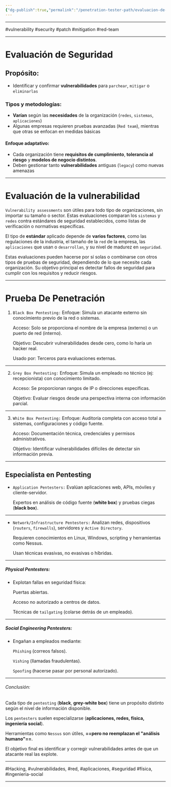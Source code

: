 ```yaml
---
{"dg-publish":true,"permalink":"/penetration-tester-path/evaluacion-de-la-vulnerabilidad/"}
---
```



----
#vulnerability #security #patch #mitigation #red-team

--- 
# Evaluación de Seguridad
## Propósito:

- Identificar y confirmar **vulnerabilidades** para `parchear`, `mitigar` o `eliminarlas`


### Tipos y metodologías:

- **Varían** según las **necesidades** de la organización (`redes`, `sistemas`, `aplicaciones`)
- Algunas empresas requieren pruebas avanzadas (`Red team`), mientras que otras se enfocan en medidas básicas

#### Enfoque adaptativo:

- Cada organización tiene **requisitos de cumplimiento**, **tolerancia al riesgo** y **modelos de negocio distintos**.
- Deben gestionar tanto **vulnerabilidades** antiguas (`legacy`) como nuevas amenazas

---
# Evaluación de la vulnerabilidad 

`Vulnerability assessments` son útiles para todo tipo de organizaciones, sin importar su tamaño o sector. Estas evaluaciones comparan los `sistemas` y `redes` contra estándares de seguridad establecidos, como listas de verificación o normativas específicas.

El tipo de **estándar** aplicado depende de **varios factores**, como las regulaciones de la industria, el tamaño de la `red` de la empresa, las `aplicaciones` que usan o `desarrollan`, y su nivel de madurez en `seguridad`.

Estas evaluaciones pueden hacerse por sí solas o combinarse con otros tipos de pruebas de seguridad, dependiendo de lo que necesite cada organización. Su objetivo principal es detectar fallos de seguridad para cumplir con los requisitos y reducir riesgos.

---

# Prueba De Penetración 

1. `Black Box Pentesting:`
	Enfoque: Simula un atacante externo sin conocimiento previo de la red o sistemas.

	Acceso: Solo se proporciona el nombre de la empresa (externo) o un puerto de red (interno).

	Objetivo: Descubrir vulnerabilidades desde cero, como lo haría un hacker real.

	Usado por: Terceros para evaluaciones externas.
---
2. `Grey Box Pentesting:`
	Enfoque: Simula un empleado no técnico (ej: recepcionista) con conocimiento limitado.

	Acceso: Se proporcionan rangos de IP o direcciones específicas.

	Objetivo: Evaluar riesgos desde una perspectiva interna con información parcial.
---
3. `White Box Pentesting:`
	Enfoque: Auditoría completa con acceso total a sistemas, configuraciones y código fuente.

	Acceso: Documentación técnica, credenciales y permisos administrativos.

	Objetivo: Identificar vulnerabilidades difíciles de detectar sin información previa.

---
## Especialista en Pentesting

- `Application Pentesters:`
	Evalúan aplicaciones web, APIs, móviles y cliente-servidor.

	Expertos en análisis de código fuente (**white box**) y pruebas ciegas (**black box**).

---

- `Network/Infrastructure Pentesters:`
	Analizan redes, dispositivos (`routers`, `firewalls`), servidores y `Active Directory`.

	Requieren conocimientos en Linux, Windows, scripting y herramientas como Nessus.

	Usan técnicas evasivas, no evasivas o híbridas.

---

##### Physical Pentesters:

- Explotan fallas en seguridad física:

	Puertas abiertas.
	
	Acceso no autorizado a centros de datos.
	
	Técnicas de `tailgating` (colarse detrás de un empleado).

---
##### Social Engineering Pentesters:

- Engañan a empleados mediante:

	`Phishing` (correos falsos).

    `Vishing` (llamadas fraudulentas).

    `Spoofing` (hacerse pasar por personal autorizado).

---

###### Conclusión:

 Cada tipo de `pentesting` (**black**, **grey-white box**) tiene un propósito distinto según el nivel de información disponible.

 Los `pentesters` suelen especializarse (**aplicaciones, redes, física, ingeniería social**).

 Herramientas como `Nessus` son útiles, **==pero no reemplazan el "análisis humano"==**.

 El objetivo final es identificar y corregir vulnerabilidades antes de que un atacante real las explote.

---
#Hacking, #vulnerabilidades, #red, #aplicaciones, #seguridad #física, #ingenieria-social

---